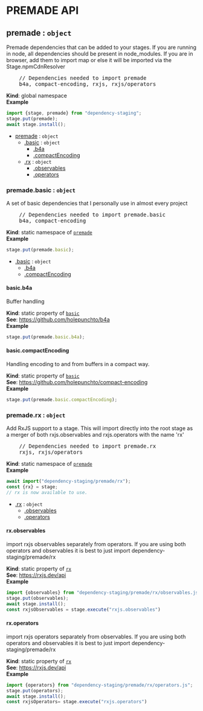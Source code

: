 
# PREMADE API

<a name="premade"></a>

## premade : <code>object</code>
Premade dependencies that can be added to your stages.
If you are running in node, all dependencies should be present in node_modules.
If you are in browser, add them to import map or else it will be imported
via the Stage.npmCdnResolver

<pre>
    // Dependencies needed to import premade
    b4a, compact-encoding, rxjs, rxjs/operators
</pre>

**Kind**: global namespace  
**Example**  
```js
import {stage, premade} from "dependency-staging";
stage.put(premade);
await stage.install();
```

* [premade](#premade) : <code>object</code>
    * [.basic](#premade.basic) : <code>object</code>
        * [.b4a](#premade.basic.b4a)
        * [.compactEncoding](#premade.basic.compactEncoding)
    * [.rx](#premade.rx) : <code>object</code>
        * [.observables](#premade.rx.observables)
        * [.operators](#premade.rx.operators)

<a name="premade.basic"></a>

### premade.basic : <code>object</code>
A set of basic dependencies that I personally use in almost every project
<pre>
    // Dependencies needed to import premade.basic
    b4a, compact-encoding
</pre>

**Kind**: static namespace of [<code>premade</code>](#premade)  
**Example**  
```js
stage.put(premade.basic);
```

* [.basic](#premade.basic) : <code>object</code>
    * [.b4a](#premade.basic.b4a)
    * [.compactEncoding](#premade.basic.compactEncoding)

<a name="premade.basic.b4a"></a>

#### basic.b4a
Buffer handling

**Kind**: static property of [<code>basic</code>](#premade.basic)  
**See**: https://github.com/holepunchto/b4a  
**Example**  
```js
stage.put(premade.basic.b4a);
```
<a name="premade.basic.compactEncoding"></a>

#### basic.compactEncoding
Handling encoding to and from buffers in a compact way.

**Kind**: static property of [<code>basic</code>](#premade.basic)  
**See**: https://github.com/holepunchto/compact-encoding  
**Example**  
```js
stage.put(premade.basic.compactEncoding);
```
<a name="premade.rx"></a>

### premade.rx : <code>object</code>
Add RxJS support to a stage. This will import directly into the root stage as a merger of both
rxjs.observables and rxjs.operators with the name 'rx'
<pre>
    // Dependencies needed to import premade.rx
    rxjs, rxjs/operators
</pre>

**Kind**: static namespace of [<code>premade</code>](#premade)  
**Example**  
```js
await import("dependency-staging/premade/rx");
const {rx} = stage;
// rx is now available to use.
```

* [.rx](#premade.rx) : <code>object</code>
    * [.observables](#premade.rx.observables)
    * [.operators](#premade.rx.operators)

<a name="premade.rx.observables"></a>

#### rx.observables
import rxjs observables separately from operators. If you are using both operators and observables
it is best to just import dependency-staging/premade/rx

**Kind**: static property of [<code>rx</code>](#premade.rx)  
**See**: https://rxjs.dev/api  
**Example**  
```js
import {observables} from "dependency-staging/premade/rx/observables.js";
stage.put(observables);
await stage.install();
const rxjsObservables = stage.execute("rxjs.observables")
```
<a name="premade.rx.operators"></a>

#### rx.operators
import rxjs operators separately from observables. If you are using both operators and observables
it is best to just import dependency-staging/premade/rx

**Kind**: static property of [<code>rx</code>](#premade.rx)  
**See**: https://rxjs.dev/api  
**Example**  
```js
import {operators} from "dependency-staging/premade/rx/operators.js";
stage.put(operators);
await stage.install();
const rxjsOperators= stage.execute("rxjs.operators")
```
